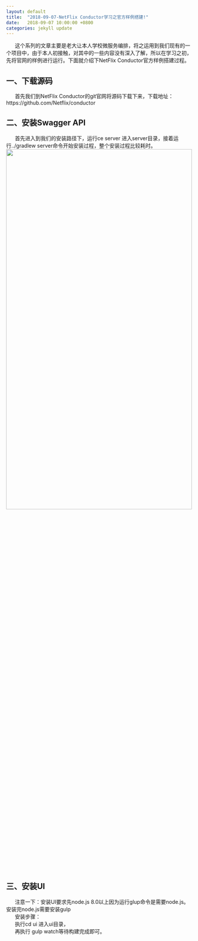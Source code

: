 ```yaml
---
layout: default
title:  "2018-09-07-NetFlix Conductor学习之官方样例搭建!"
date:   2018-09-07 10:00:00 +0800
categories: jekyll update
---
```

&nbsp;&nbsp;&nbsp;&nbsp;&nbsp;&nbsp;这个系列的文章主要是老大让本人学校微服务编排，将之运用到我们现有的一个项目中，由于本人初接触，对其中的一些内容没有深入了解，所以在学习之初，先将官网的样例进行运行。下面就介绍下NetFlix Conductor官方样例搭建过程。
<h2>一、下载源码</h2>
&nbsp;&nbsp;&nbsp;&nbsp;&nbsp;&nbsp;首先我们到NetFlix Conductor的git官网将源码下载下来，下载地址：https://github.com/Netflix/conductor
<h2>二、安装Swagger API</h2>
&nbsp;&nbsp;&nbsp;&nbsp;&nbsp;&nbsp;首先进入到我们的安装路径下，运行ce server 进入server目录，接着运行../gradlew server命令开始安装过程，整个安装过程比较耗时。
<img src="https://xukaizhong188.github.io/xukaizhong.github.io/assets/postImages/2018-09-07/pic1.jpg" width = "100%" height = "50%"  />
<h2>三、安装UI</h2>
&nbsp;&nbsp;&nbsp;&nbsp;&nbsp;&nbsp;注意一下：安装UI要求先node.js 8.0以上因为运行glup命令是需要node.js。安装完node.js需要安装gulp
<br>&nbsp;&nbsp;&nbsp;&nbsp;&nbsp;&nbsp;安装步骤：
<br>&nbsp;&nbsp;&nbsp;&nbsp;&nbsp;&nbsp;执行cd ui 进入ui目录，
<br>&nbsp;&nbsp;&nbsp;&nbsp;&nbsp;&nbsp;再执行 gulp watch等待构建完成即可。


